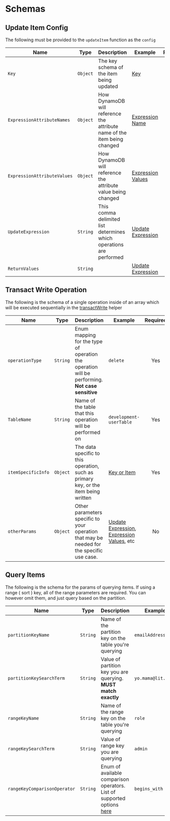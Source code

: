 # Schemas

## Update Item Config

The following must be provided to the `updateItem` function as the `config`

| Name | Type | Description | Example | Required |
| --- | --- | --- | --- | :---: |
| `Key` | `Object` | The key schema of the item being updated | [Key](#dynamo-key-example) | Yes |
| `ExpressionAttributeNames` | `Object` | How DynamoDB will reference the attribute name of the item being changed | [Expression Name](#dynamo-expression-name) | Yes |
| `ExpressionAttributeValues` | `Object` | How DynamoDB will reference the attribute value being changed | [Expression Values](#dynamo-expression-values) | Yes |
| `UpdateExpression` | `String` | This comma delimited list determines which operations are performed | [Update Expression](#dynamo-update-expression) | Yes |
| `ReturnValues` | `String` |  | [Update Expression](#dynamo-update-expression) | Yes |

## Transact Write Operation

The following is the schema of a single operation inside of an array which will be executed sequentially in the [transactWrite](#transact-write) helper

| Name | Type | Description | Example | Required |
| --- | --- | --- | --- | :---: |
| `operationType` | `String` | Enum mapping for the type of operation the operation will be performing. **Not case sensitive** | `delete` | Yes |
| `TableName` | `String` | Name of the table that this operation will be performed on | `development-userTable` | Yes |
| `itemSpecificInfo` | `Object` | The data specific to this operation, such as primary key, or the item being written | [Key or Item](#dynamo-key-example) | Yes |
| `otherParams` | `Object` | Other parameters specific to your operation that may be needed for the specific use case. | [Update Expression](#dynamo-update-expression), [Expression Values](#dynamo-expression-values), etc  | No |

## Query Items

The following is the schema for the params of querying items. If using a range ( sort ) key, all of the range parameters are required. You can however omit them, and just query based on the partition.

| Name | Type | Description | Example | Required |
| --- | --- | --- | --- | :---: |
| `partitionKeyName` | `String` | Name of the partition key on the table you're querying | `emailAddress` | Yes |
| `partitionKeySearchTerm` | `String` | Value of partition key you are querying. **MUST match exactly** | `yo.mama@lit.live` | Yes |
| `rangeKeyName` | `String` | Name of the range key on the table you're querying | `role` | No |
| `rangeKeySearchTerm` | `String` | Value of range key you are querying | `admin` | No |
| `rangeKeyComparisonOperator` | `String` | Enum of available comparison operators. List of supported options [here](#supported-comparison-operators) | `begins_with` | No |

